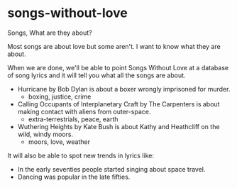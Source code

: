 songs-without-love
==================
Songs, What are they about?

Most songs are about love but some aren't. I want to know what they are about.

When we are done, we'll be able to point Songs Without Love at a database of song lyrics and it will tell you what all the songs are about.

* Hurricane by Bob Dylan is about a boxer wrongly imprisoned for murder.
   * boxing, justice, crime
* Calling Occupants of Interplanetary Craft by The Carpenters is about making contact with aliens from outer-space.
   * extra-terrestrials, peace, earth
* Wuthering Heights by Kate Bush is about Kathy and Heathcliff on the wild, windy moors.
   * moors, love, weather

It will also be able to spot new trends in lyrics like:

* In the early seventies people started singing about space travel.
* Dancing was popular in the late fifties.
